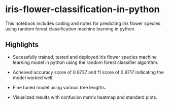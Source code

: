 # iris-flower-classification-in-python
 This notebook includes coding and notes for predicting iris flower species using random forest classification machine learning in python.
 
## Highlights

* Sucessfully trained, tested and deployed iris flower species machine learning model in python using the random forest classifier algorithm.

* Acheived accuracy score of 0.9737 and f1 score of 0.9717 indicating the model worked well.

* Fine tuned model using various tree lengths.

* Visualized results with confuxion matrix heatmap and standard plots.
